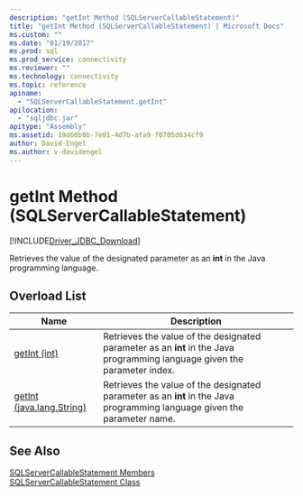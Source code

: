 ```yaml
---
description: "getInt Method (SQLServerCallableStatement)"
title: "getInt Method (SQLServerCallableStatement) | Microsoft Docs"
ms.custom: ""
ms.date: "01/19/2017"
ms.prod: sql
ms.prod_service: connectivity
ms.reviewer: ""
ms.technology: connectivity
ms.topic: reference
apiname: 
  - "SQLServerCallableStatement.getInt"
apilocation: 
  - "sqljdbc.jar"
apitype: "Assembly"
ms.assetid: 19d60b8b-7e01-4d7b-afa9-f0705d634cf9
author: David-Engel
ms.author: v-davidengel
---
```

# getInt Method (SQLServerCallableStatement)
[!INCLUDE[Driver_JDBC_Download](../../../includes/driver_jdbc_download.md)]

  Retrieves the value of the designated parameter as an **int** in the Java programming language.  
  
## Overload List  
  
|Name|Description|  
|----------|-----------------|  
|[getInt (int)](../../../connect/jdbc/reference/getint-method-int.md)|Retrieves the value of the designated parameter as an **int** in the Java programming language given the parameter index.|  
|[getInt (java.lang.String)](../../../connect/jdbc/reference/getint-method-java-lang-string.md)|Retrieves the value of the designated parameter as an **int** in the Java programming language given the parameter name.|  
  
## See Also  
 [SQLServerCallableStatement Members](../../../connect/jdbc/reference/sqlservercallablestatement-members.md)   
 [SQLServerCallableStatement Class](../../../connect/jdbc/reference/sqlservercallablestatement-class.md)  
  
  
